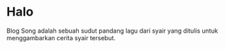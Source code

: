 # Halo
Blog Song adalah sebuah sudut pandang lagu dari syair yang ditulis untuk menggambarkan cerita syair tersebut.
